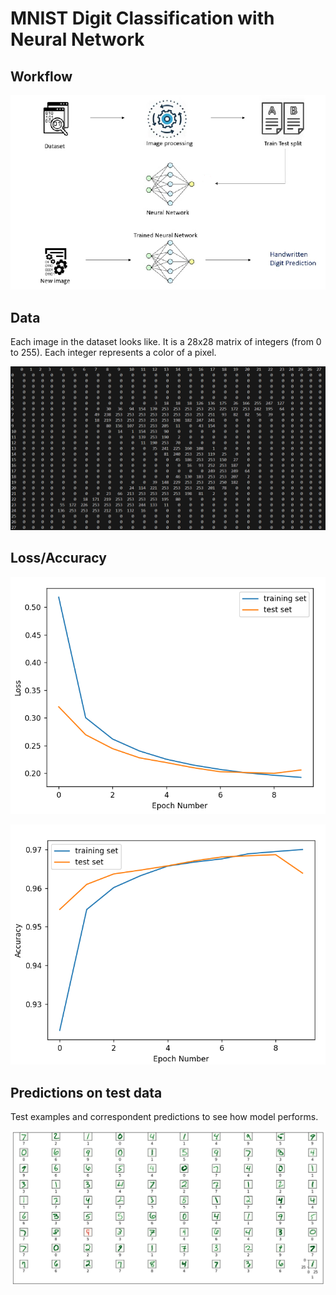 # MNIST Digit Classification with Neural Network 

## Workflow
![](resources/workflow.png)

## Data
 Each image in the dataset looks like. It is a 28x28 matrix of integers (from 0 to 255). Each integer represents a color of a pixel.

![](resources/matrix.png)

## Loss/Accuracy
![](resources/loss.png)

![](resources/accuracy.png)

## Predictions on test data
Test examples and correspondent predictions to see how model performs.

![](resources/test.png)





